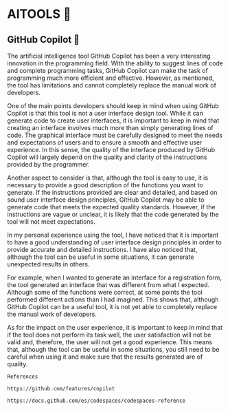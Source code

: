 # AITOOLS 🧰

## GitHub Copilot 🤖

The artificial intelligence tool GitHub Copilot has been a very interesting innovation in the programming field. With the ability to suggest lines of code and complete programming tasks, GitHub Copilot can make the task of programming much more efficient and effective. However, as mentioned, the tool has limitations and cannot completely replace the manual work of developers.

One of the main points developers should keep in mind when using GitHub Copilot is that this tool is not a user interface design tool. While it can generate code to create user interfaces, it is important to keep in mind that creating an interface involves much more than simply generating lines of code. The graphical interface must be carefully designed to meet the needs and expectations of users and to ensure a smooth and effective user experience. In this sense, the quality of the interface produced by GitHub Copilot will largely depend on the quality and clarity of the instructions provided by the programmer.

Another aspect to consider is that, although the tool is easy to use, it is necessary to provide a good description of the functions you want to generate. If the instructions provided are clear and detailed, and based on sound user interface design principles, GitHub Copilot may be able to generate code that meets the expected quality standards. However, if the instructions are vague or unclear, it is likely that the code generated by the tool will not meet expectations.

In my personal experience using the tool, I have noticed that it is important to have a good understanding of user interface design principles in order to provide accurate and detailed instructions. I have also noticed that, although the tool can be useful in some situations, it can generate unexpected results in others.

For example, when I wanted to generate an interface for a registration form, the tool generated an interface that was different from what I expected. Although some of the functions were correct, at some points the tool performed different actions than I had imagined. This shows that, although GitHub Copilot can be a useful tool, it is not yet able to completely replace the manual work of developers.

As for the impact on the user experience, it is important to keep in mind that if the tool does not perform its task well, the user satisfaction will not be valid and, therefore, the user will not get a good experience. This means that, although the tool can be useful in some situations, you still need to be careful when using it and make sure that the results generated are of quality.

    References
    
    https://github.com/features/copilot
    
    https://docs.github.com/es/codespaces/codespaces-reference
